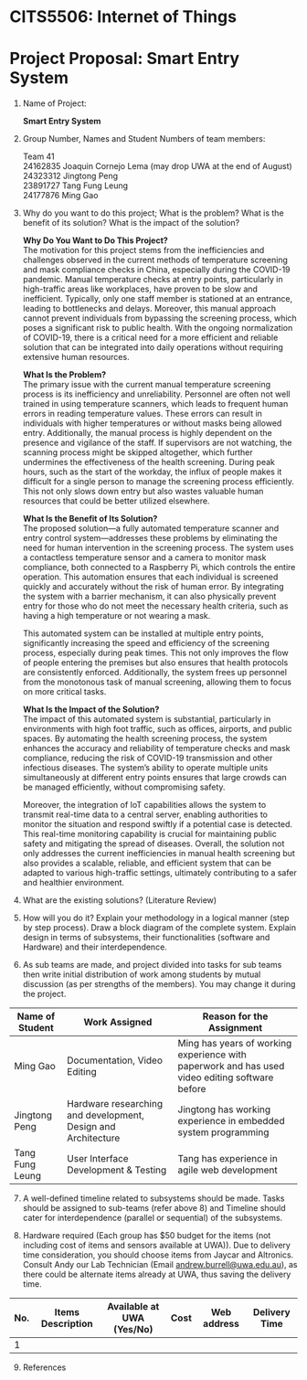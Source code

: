 # CITS5506: Internet of Things
# Project Proposal: Smart Entry System
1. Name of Project: 

    **Smart Entry System**

2. Group Number, Names and Student Numbers of team members:
    
    Team 41<br>
    24162835 Joaquin Cornejo Lema (may drop UWA at the end of August)<br> 
    24323312 Jingtong Peng<br>
    23891727 Tang Fung Leung<br> 
    24177876  Ming Gao<br>

3. Why do you want to do this project; What is the problem? What is the benefit of its solution? What is the impact of the solution?

    **Why Do You Want to Do This Project?**<br>
    The motivation for this project stems from the inefficiencies and challenges observed in the current methods of temperature screening and mask compliance checks in China, especially during the COVID-19 pandemic. Manual temperature checks at entry points, particularly in high-traffic areas like workplaces, have proven to be slow and inefficient. Typically, only one staff member is stationed at an entrance, leading to bottlenecks and delays. Moreover, this manual approach cannot prevent individuals from bypassing the screening process, which poses a significant risk to public health. With the ongoing normalization of COVID-19, there is a critical need for a more efficient and reliable solution that can be integrated into daily operations without requiring extensive human resources.

    **What Is the Problem?**<br>
    The primary issue with the current manual temperature screening process is its inefficiency and unreliability. Personnel are often not well trained in using temperature scanners, which leads to frequent human errors in reading temperature values. These errors can result in individuals with higher temperatures or without masks being allowed entry. Additionally, the manual process is highly dependent on the presence and vigilance of the staff. If supervisors are not watching, the scanning process might be skipped altogether, which further undermines the effectiveness of the health screening. During peak hours, such as the start of the workday, the influx of people makes it difficult for a single person to manage the screening process efficiently. This not only slows down entry but also wastes valuable human resources that could be better utilized elsewhere.


    **What Is the Benefit of Its Solution?**<br>
    The proposed solution—a fully automated temperature scanner and entry control system—addresses these problems by eliminating the need for human intervention in the screening process. The system uses a contactless temperature sensor and a camera to monitor mask compliance, both connected to a Raspberry Pi, which controls the entire operation. This automation ensures that each individual is screened quickly and accurately without the risk of human error. By integrating the system with a barrier mechanism, it can also physically prevent entry for those who do not meet the necessary health criteria, such as having a high temperature or not wearing a mask.

    This automated system can be installed at multiple entry points, significantly increasing the speed and efficiency of the screening process, especially during peak times. This not only improves the flow of people entering the premises but also ensures that health protocols are consistently enforced. Additionally, the system frees up personnel from the monotonous task of manual screening, allowing them to focus on more critical tasks.

    **What Is the Impact of the Solution?**<br>
    The impact of this automated system is substantial, particularly in environments with high foot traffic, such as offices, airports, and public spaces. By automating the health screening process, the system enhances the accuracy and reliability of temperature checks and mask compliance, reducing the risk of COVID-19 transmission and other infectious diseases. The system’s ability to operate multiple units simultaneously at different entry points ensures that large crowds can be managed efficiently, without compromising safety.

    Moreover, the integration of IoT capabilities allows the system to transmit real-time data to a central server, enabling authorities to monitor the situation and respond swiftly if a potential case is detected. This real-time monitoring capability is crucial for maintaining public safety and mitigating the spread of diseases. Overall, the solution not only addresses the current inefficiencies in manual health screening but also provides a scalable, reliable, and efficient system that can be adapted to various high-traffic settings, ultimately contributing to a safer and healthier environment.


4. What are the existing solutions? (Literature Review)

5. How will you do it? Explain your methodology in a logical manner (step by step process). Draw a block diagram of the complete system. Explain design in terms of subsystems, their functionalities (software and Hardware) and their interdependence.

6. As sub teams are made, and project divided into tasks for sub teams then write initial distribution of work among students by mutual discussion (as per strengths of the members). You may change it during the project.

|Name of Student|Work Assigned|Reason for the Assignment|
|-----------------|---------------|---------------------------|
|Ming Gao| Documentation, Video Editing| Ming has years of working experience with paperwork and has used video editing software before|
|Jingtong Peng| Hardware researching and development, Design and Architecture| Jingtong has working experience in embedded system programming|
|Tang Fung Leung| User Interface Development & Testing | Tang has experience in agile web development

7. A well-defined timeline related to subsystems should be made. Tasks should be assigned to sub-teams (refer above 8) and Timeline should cater for interdependence (parallel or sequential) of the subsystems.

8. Hardware required (Each group has $50 budget for the items (not including cost of items and sensors available at UWA)). Due to delivery time consideration, you should choose items from Jaycar and Altronics. Consult Andy our Lab Technician (Email andrew.burrell@uwa.edu.au), as there could be alternate items already at UWA, thus saving the delivery time.

|No.|Items Description|Available at UWA (Yes/No)|Cost|Web address|Delivery Time|
|---|-----------------|-------------------------|----|-----------|-------------|
|1|


9. References